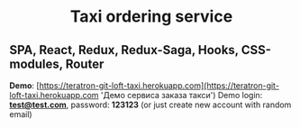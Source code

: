 <h1 align="center">Taxi ordering service</h1>

## SPA, React, Redux, Redux-Saga, Hooks, CSS-modules, Router

**Demo**: [https://teratron-git-loft-taxi.herokuapp.com](https://teratron-git-loft-taxi.herokuapp.com 'Демо сервиса заказа такси')
Demo login: **test@test.com**, password: **123123** (or just create new account with random email)
